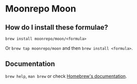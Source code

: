 # Moonrepo Moon

## How do I install these formulae?

`brew install moonrepo/moon/<formula>`

Or `brew tap moonrepo/moon` and then `brew install <formula>`.

## Documentation

`brew help`, `man brew` or check [Homebrew's documentation](https://docs.brew.sh).
